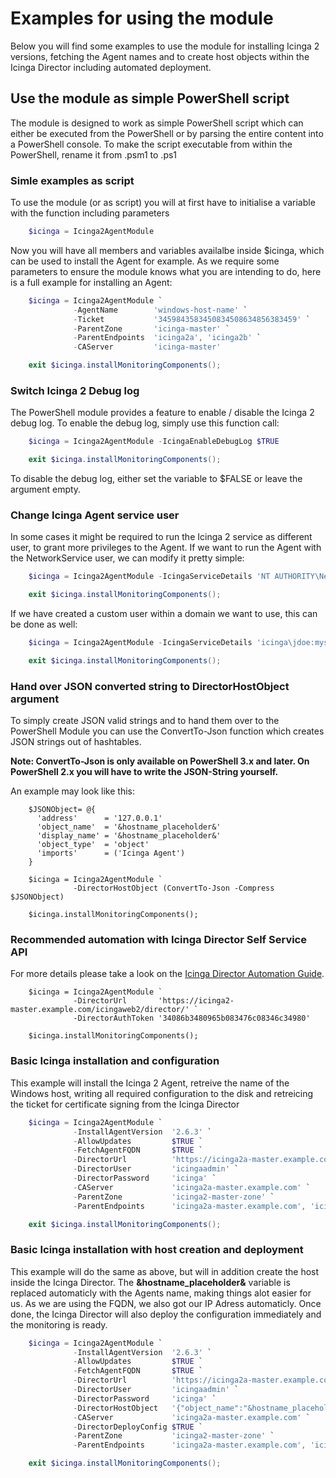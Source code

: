 Examples for using the module
==============

Below you will find some examples to use the module for installing Icinga 2 versions, fetching 
the Agent names and to create host objects within the Icinga Director including automated deployment.


Use the module as simple PowerShell script
--------------

The module is designed to work as simple PowerShell script which can either be executed from the 
PowerShell or by parsing the entire content into a PowerShell console.
To make the script executable from within the PowerShell, rename it from .psm1 to .ps1

### Simle examples as script

To use the module (or as script) you will at first have to initialise a variable with the function 
including parameters

```powershell
    $icinga = Icinga2AgentModule
```    

Now you will have all members and variables availalbe inside $icinga, which can be used to install the 
Agent for example. As we require some parameters to ensure the module knows what you are intending to do, 
here is a full example for installing an Agent:

```powershell
    $icinga = Icinga2AgentModule `
              -AgentName        'windows-host-name' `
              -Ticket           '3459843583450834508634856383459' `
              -ParentZone       'icinga-master' `
              -ParentEndpoints  'icinga2a', 'icinga2b' `
              -CAServer         'icinga-master'

    exit $icinga.installMonitoringComponents();
```

### Switch Icinga 2 Debug log

The PowerShell module provides a feature to enable / disable the Icinga 2 debug log. To enable the debug
log, simply use this function call:

```powershell
    $icinga = Icinga2AgentModule -IcingaEnableDebugLog $TRUE

    exit $icinga.installMonitoringComponents();
```

To disable the debug log, either set the variable to $FALSE or leave the argument empty.

### Change Icinga Agent service user

In some cases it might be required to run the Icinga 2 service as different user, to grant more 
privileges to the Agent. If we want to run the Agent with the NetworkService user, we can modify
it pretty simple:

```powershell
    $icinga = Icinga2AgentModule -IcingaServiceDetails 'NT AUTHORITY\NetworkService'

    exit $icinga.installMonitoringComponents();
```

If we have created a custom user within a domain we want to use, this can be done as well:

```powershell
    $icinga = Icinga2AgentModule -IcingaServiceDetails 'icinga\jdoe:mysecretpassword'

    exit $icinga.installMonitoringComponents();
```

### Hand over JSON converted string to DirectorHostObject argument

To simply create JSON valid strings and to hand them over to the PowerShell Module you can use
the ConvertTo-Json function which creates JSON strings out of hashtables.

**Note: ConvertTo-Json is only available on PowerShell 3.x and later. On PowerShell 2.x you will
have to write the JSON-String yourself.**

An example may look like this:

```
    $JSONObject= @{
      'address'      = '127.0.0.1'
      'object_name'  = '&hostname_placeholder&'
      'display_name' = '&hostname_placeholder&'
      'object_type'  = 'object'
      'imports'      = ('Icinga Agent')
    }

    $icinga = Icinga2AgentModule `
              -DirectorHostObject (ConvertTo-Json -Compress $JSONObject)

    $icinga.installMonitoringComponents();
```

### Recommended automation with Icinga Director Self Service API

For more details please take a look on the [Icinga Director Automation Guide](20-Automation.md).

```
    $icinga = Icinga2AgentModule `
              -DirectorUrl       'https://icinga2-master.example.com/icingaweb2/director/' `
              -DirectorAuthToken '34086b3480965b083476c08346c34980'

    $icinga.installMonitoringComponents();
```

### Basic Icinga installation and configuration

This example will install the Icinga 2 Agent, retreive the name of the Windows host, writing all
required configuration to the disk and retreicing the ticket for certificate signing from the
Icinga Director

```powershell
    $icinga = Icinga2AgentModule `
              -InstallAgentVersion  '2.6.3' `
              -AllowUpdates         $TRUE `
              -FetchAgentFQDN       $TRUE `
              -DirectorUrl          'https://icinga2a-master.example.com/icingaweb2/director/' `
              -DirectorUser         'icingaadmin' `
              -DirectorPassword     'icinga' `
              -CAServer             'icinga2a-master.example.com' `
              -ParentZone           'icinga2-master-zone' `
              -ParentEndpoints      'icinga2a-master.example.com', 'icinga2b-master.example.com' `

    exit $icinga.installMonitoringComponents();
```

### Basic Icinga installation with host creation and deployment

This example will do the same as above, but will in addition create the host inside the Icinga Director. 
The **&hostname_placeholder&** variable is replaced automaticly with the Agents name, making things alot 
easier for us. As we are using the FQDN, we also got our IP Adress automaticly. Once done, the 
Icinga Director will also deploy the configuration immediately and the monitoring is ready.

```powershell
    $icinga = Icinga2AgentModule `
              -InstallAgentVersion  '2.6.3' `
              -AllowUpdates         $TRUE `
              -FetchAgentFQDN       $TRUE `
              -DirectorUrl          'https://icinga2a-master.example.com/icingaweb2/director/' `
              -DirectorUser         'icingaadmin' `
              -DirectorPassword     'icinga' `
              -DirectorHostObject   '{"object_name":"&hostname_placeholder&","object_type":"object","vars":{"os":"Windows"},"imports":["Icinga Agent"],"address":"&hostname_placeholder&","display_name":"&hostname_placeholder&"}' `
              -CAServer             'icinga2a-master.example.com' `
              -DirectorDeployConfig $TRUE `
              -ParentZone           'icinga2-master-zone' `
              -ParentEndpoints      'icinga2a-master.example.com', 'icinga2b-master.example.com' `

    exit $icinga.installMonitoringComponents();
```